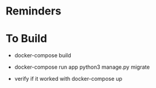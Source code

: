 # Reminders





# To Build
- docker-compose build
- docker-compose run app python3 manage.py migrate

- verify if it worked with docker-compose up
